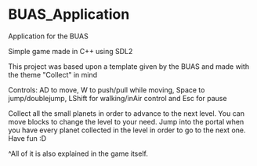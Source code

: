 # BUAS_Application

Application for the BUAS

Simple game made in C++ using SDL2

This project was based upon a template given by the BUAS and made with the theme "Collect" in mind

Controls:
AD to move, W to push/pull while moving, Space to jump/doublejump, LShift for walking/inAir control and Esc for pause

Collect all the small planets in order to advance to the next level. You can move blocks to change the level to your need.
Jump into the portal when you have every planet collected in the level in order to go to the next one. Have fun :D 

^All of it is also explained in the game itself.
